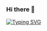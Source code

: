 ### Hi there 👋
[![Typing SVG](https://readme-typing-svg.demolab.com/?lines=IT'S+ME+THAVINDU)](https://git.io/typing-svg)


<!--
**IthavinduU/IthavinduU** is a ✨ _special_ ✨ repository because its `README.md` (this file) appears on your GitHub profile.

Here are some ideas to get you started:

- 🔭 I’m currently working on ...
- 🌱 I’m currently learning ...
- 👯 I’m looking to collaborate on ...
- 🤔 I’m looking for help with ...
- 💬 Ask me about ...
- 📫 How to reach me: ...
- 😄 Pronouns: ...
- ⚡ Fun fact: ...
-->
